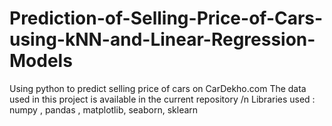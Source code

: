 # Prediction-of-Selling-Price-of-Cars-using-kNN-and-Linear-Regression-Models
Using python to predict selling price of cars on CarDekho.com
The data used in this project is available in the current repository
/n Libraries used : numpy , pandas , matplotlib, seaborn, sklearn
